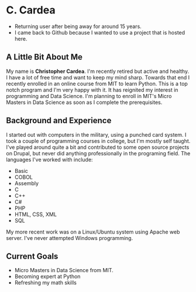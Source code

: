 # C. Cardea
- Returning user after being away for around 15 years.
- I came back to Github because I wanted to use a project that is hosted here.

## A Little Bit About Me
My name is **Christopher Cardea**. I'm recently retired but active and healthy. I have a lot of free time and want to keep my mind sharp. Towards that end I recently enrolled in an online course from MIT to learn Python. This is a top notch program and I'm very happy with it. It has reignited my interest in programming and Data Science. I'm planning to enroll in MIT's Micro Masters in Data Science as soon as I complete the prerequisites. 

## Background and Experience
I started out with computers in the military, using a punched card system. I took a couple of programming courses in college, but I'm mostly self taught. I've played around quite a bit and contributed to some open source projects on Drupal, but never did anything professionally in the programing field. The languages I've worked with include:
- Basic
- COBOL
- Assembly
- C
- C++
- C#
- PHP
- HTML, CSS, XML
- SQL

My more recent work was on a Linux/Ubuntu system using Apache web server. I've never attempted Windows programming.

## Current Goals
* Micro Masters in Data Science from MIT.
* Becoming expert at Python
* Refreshing my math skills
